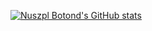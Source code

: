 [![Nuszpl Botond's GitHub stats](https://github-readme-stats.vercel.app/api?nbotond20=anuraghazra)](https://github.com/anuraghazra/github-readme-stats)

